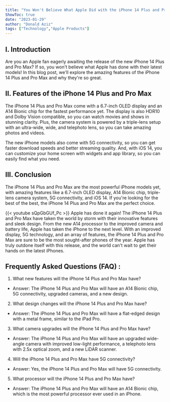 ```yaml
---
title: "You Won't Believe What Apple Did with the iPhone 14 Plus and Pro Max!"
ShowToc: true 
date: "2023-01-29"
author: "Donald Aziz" 
tags: ["Technology","Apple Products"]
---
```

## I. Introduction

Are you an Apple fan eagerly awaiting the release of the new iPhone 14 Plus and Pro Max? If so, you won't believe what Apple has done with their latest models! In this blog post, we'll explore the amazing features of the iPhone 14 Plus and Pro Max and why they're so great. 

## II. Features of the iPhone 14 Plus and Pro Max

The iPhone 14 Plus and Pro Max come with a 6.7-inch OLED display and an A14 Bionic chip for the fastest performance yet. The display is also HDR10 and Dolby Vision compatible, so you can watch movies and shows in stunning clarity. Plus, the camera system is powered by a triple-lens setup with an ultra-wide, wide, and telephoto lens, so you can take amazing photos and videos.

The new iPhone models also come with 5G connectivity, so you can get faster download speeds and better streaming quality. And, with iOS 14, you can customize your home screen with widgets and app library, so you can easily find what you need.

## III. Conclusion

The iPhone 14 Plus and Pro Max are the most powerful iPhone models yet, with amazing features like a 6.7-inch OLED display, A14 Bionic chip, triple-lens camera system, 5G connectivity, and iOS 14. If you're looking for the best of the best, the iPhone 14 Plus and Pro Max are the perfect choice.

{{< youtube sQpGbGUf_Pc >}} 
Apple has done it again! The iPhone 14 Plus and Pro Max have taken the world by storm with their innovative features and sleek design. From the new A14 processor to the improved camera and battery life, Apple has taken the iPhone to the next level. With an improved display, 5G technology, and an array of features, the iPhone 14 Plus and Pro Max are sure to be the most sought-after phones of the year. Apple has truly outdone itself with this release, and the world can't wait to get their hands on the latest iPhones.

## Frequently Asked Questions (FAQ) :
1. What new features will the iPhone 14 Plus and Pro Max have?
  - Answer: The iPhone 14 Plus and Pro Max will have an A14 Bionic chip, 5G connectivity, upgraded cameras, and a new design.

2. What design changes will the iPhone 14 Plus and Pro Max have?
  - Answer: The iPhone 14 Plus and Pro Max will have a flat-edged design with a metal frame, similar to the iPad Pro.

3. What camera upgrades will the iPhone 14 Plus and Pro Max have?
  - Answer: The iPhone 14 Plus and Pro Max will have an upgraded wide-angle camera with improved low-light performance, a telephoto lens with 2.5x optical zoom, and a new LiDAR scanner.

4. Will the iPhone 14 Plus and Pro Max have 5G connectivity?
  - Answer: Yes, the iPhone 14 Plus and Pro Max will have 5G connectivity.

5. What processor will the iPhone 14 Plus and Pro Max have?
  - Answer: The iPhone 14 Plus and Pro Max will have an A14 Bionic chip, which is the most powerful processor ever used in an iPhone.


